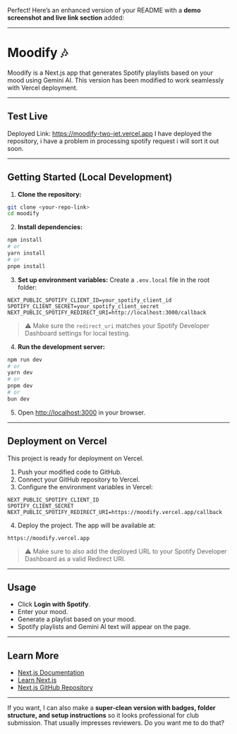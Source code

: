 Perfect! Here’s an enhanced version of your README with a **demo screenshot and live link section** added:

---

# Moodify 🎶

Moodify is a Next.js app that generates Spotify playlists based on your mood using Gemini AI. This version has been modified to work seamlessly with Vercel deployment.

---
## Test Live

Deployed Link: https://moodify-two-jet.vercel.app
I have deployed the repository, i have a problem in processing spotify request i will sort it out soon.

---

## **Getting Started (Local Development)**

1. **Clone the repository:**

```bash
git clone <your-repo-link>
cd moodify
```

2. **Install dependencies:**

```bash
npm install
# or
yarn install
# or
pnpm install
```

3. **Set up environment variables:**
   Create a `.env.local` file in the root folder:

```env
NEXT_PUBLIC_SPOTIFY_CLIENT_ID=your_spotify_client_id
SPOTIFY_CLIENT_SECRET=your_spotify_client_secret
NEXT_PUBLIC_SPOTIFY_REDIRECT_URI=http://localhost:3000/callback
```

> ⚠️ Make sure the `redirect_uri` matches your Spotify Developer Dashboard settings for local testing.

4. **Run the development server:**

```bash
npm run dev
# or
yarn dev
# or
pnpm dev
# or
bun dev
```

5. Open [http://localhost:3000](http://localhost:3000) in your browser.

---

## **Deployment on Vercel**

This project is ready for deployment on Vercel.

1. Push your modified code to GitHub.
2. Connect your GitHub repository to Vercel.
3. Configure the environment variables in Vercel:

```
NEXT_PUBLIC_SPOTIFY_CLIENT_ID
SPOTIFY_CLIENT_SECRET
NEXT_PUBLIC_SPOTIFY_REDIRECT_URI=https://moodify.vercel.app/callback
```

4. Deploy the project. The app will be available at:

```
https://moodify.vercel.app
```

> ⚠️ Make sure to also add the deployed URL to your Spotify Developer Dashboard as a valid Redirect URI.

---

## **Usage**

* Click **Login with Spotify**.
* Enter your mood.
* Generate a playlist based on your mood.
* Spotify playlists and Gemini AI text will appear on the page.

---

## **Learn More**

* [Next.js Documentation](https://nextjs.org/docs)
* [Learn Next.js](https://nextjs.org/learn)
* [Next.js GitHub Repository](https://github.com/vercel/next.js)

---

If you want, I can also make a **super-clean version with badges, folder structure, and setup instructions** so it looks professional for club submission. That usually impresses reviewers. Do you want me to do that?
